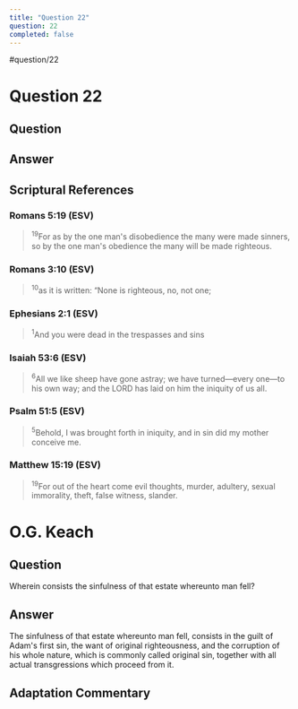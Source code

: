 ```yaml
---
title: "Question 22"
question: 22
completed: false
---
```

#question/22
# Question 22

## Question


## Answer


## Scriptural References
### Romans 5:19 (ESV)
> <sup>19</sup>For as by the one man's disobedience the many were made sinners, so by the one man's obedience the many will be made righteous.

### Romans 3:10 (ESV)
> <sup>10</sup>as it is written: “None is righteous, no, not one;

### Ephesians 2:1 (ESV)
> <sup>1</sup>And you were dead in the trespasses and sins

### Isaiah 53:6 (ESV)
> <sup>6</sup>All we like sheep have gone astray; we have turned—every one—to his own way; and the LORD has laid on him the iniquity of us all.

### Psalm 51:5 (ESV)
> <sup>5</sup>Behold, I was brought forth in iniquity, and in sin did my mother conceive me.

### Matthew 15:19 (ESV)
> <sup>19</sup>For out of the heart come evil thoughts, murder, adultery, sexual immorality, theft, false witness, slander.

# O.G. Keach
## Question
Wherein consists the sinfulness of that estate whereunto man fell?

## Answer
The sinfulness of that estate whereunto man fell, consists in the guilt of Adam's first sin, the want of original righteousness, and the corruption of his whole nature, which is commonly called original sin, together with all actual transgressions which proceed from it.

## Adaptation Commentary
